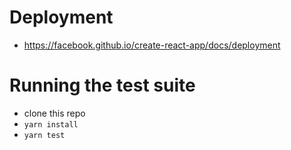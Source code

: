 # Deployment

* https://facebook.github.io/create-react-app/docs/deployment

# Running the test suite

* clone this repo
* `yarn install`
* `yarn test`